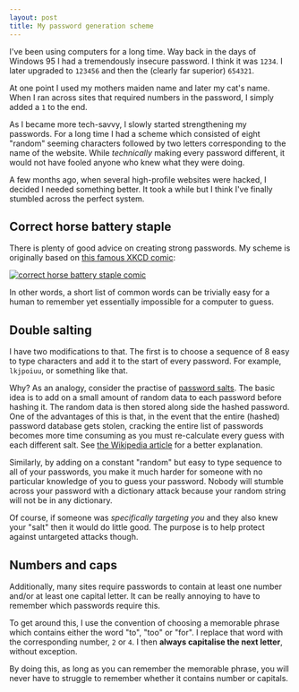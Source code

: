 ```yaml
---
layout: post
title: My password generation scheme
---
```


I've been using computers for a long time. Way back in the days of Windows 95 I had a tremendously insecure password. I think it was `1234`. I later upgraded to `123456` and then the (clearly far superior) `654321`. 

At one point I used my mothers maiden name and later my cat's name. When I ran across sites that required numbers in the password, I simply added a `1` to the end.


As I became more tech-savvy, I slowly started strengthening my passwords. For a long time I had a scheme which consisted of eight "random" seeming characters followed by two letters corresponding to the name of the website. While *technically* making every password different, it would not have fooled anyone who knew what they were doing. 

A few months ago, when several high-profile websites were hacked, I decided I needed something better. It took a while but I think I've finally stumbled across the perfect system. 

## Correct horse battery staple

There is plenty of good advice on creating strong passwords. My scheme is originally based on [this famous XKCD comic](http://xkcd.com/936/):

[![correct horse battery staple comic](http://imgs.xkcd.com/comics/password_strength.png)](http://xkcd.com/936/)

In other words, a short list of common words can be trivially easy for a human to remember yet essentially impossible for a computer to guess. 

## Double salting

I have two modifications to that. The first is to choose a sequence of 8 easy to type characters and add it to the start of every password. For example, `lkjpoiuu`, or something like that. 

Why? As an analogy, consider the practise of [password salts](http://en.wikipedia.org/wiki/Salt_(cryptography)). The basic idea is to add on a small amount of random data to each password before hashing it. The random data is then stored along side the hashed password. One of the advantages of this is that, in the event that the entire (hashed) password database gets stolen, cracking the entire list of passwords becomes more time consuming as you must re-calculate every guess with each different salt. See [the Wikipedia article](http://en.wikipedia.org/wiki/Salt_(cryptography)#Benefits) for a better explanation. 

Similarly, by adding on a constant "random" but easy to type sequence to all of your passwords, you make it much harder for someone with no particular knowledge of you to guess your password. Nobody will stumble across your password with a dictionary attack because your random string will not be in any dictionary. 

Of course, if someone was *specifically targeting you* and they also knew your "salt" then it would do little good. The purpose is to help protect against untargeted attacks though. 

## Numbers and caps

Additionally, many sites require passwords to contain at least one number and/or at least one capital letter. It can be really annoying to have to remember which passwords require this. 

To get around this, I use the convention of choosing a memorable phrase which contains either the word "to", "too" or "for". I replace that word with the corresponding number, `2` or `4`. I then **always capitalise the next letter**, without exception. 

By doing this, as long as you can remember the memorable phrase, you will never have to struggle to remember whether it contains number or capitals. 
